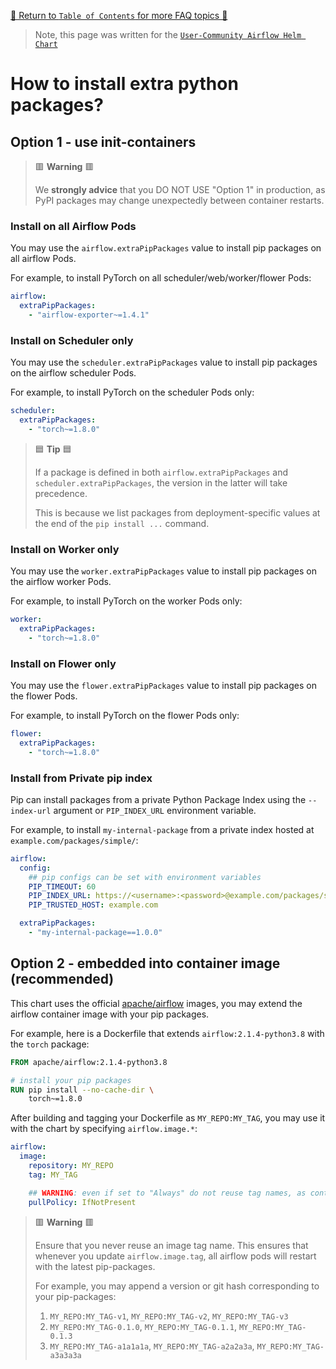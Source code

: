 [🔗 Return to `Table of Contents` for more FAQ topics 🔗](https://github.com/airflow-helm/charts/tree/main/charts/airflow#frequently-asked-questions)

> Note, this page was written for the [`User-Community Airflow Helm Chart`](https://github.com/airflow-helm/charts/tree/main/charts/airflow)

# How to install extra python packages?

## Option 1 - use init-containers

> 🟥 __Warning__ 🟥
>
> We __strongly advice__ that you DO NOT USE "Option 1" in production, as PyPI packages may change unexpectedly between container restarts.

### Install on all Airflow Pods

You may use the `airflow.extraPipPackages` value to install pip packages on all airflow Pods.

For example, to install PyTorch on all scheduler/web/worker/flower Pods:

```yaml
airflow:
  extraPipPackages:
    - "airflow-exporter~=1.4.1"
```

### Install on Scheduler only

You may use the `scheduler.extraPipPackages` value to install pip packages on the airflow scheduler Pods.

For example, to install PyTorch on the scheduler Pods only:

```yaml
scheduler:
  extraPipPackages:
    - "torch~=1.8.0"
```

> 🟦 __Tip__ 🟦
>
> If a package is defined in both `airflow.extraPipPackages` and `scheduler.extraPipPackages`, the version in the latter will take precedence.
>
> This is because we list packages from deployment-specific values at the end of the `pip install ...` command.

### Install on Worker only

You may use the `worker.extraPipPackages` value to install pip packages on the airflow worker Pods.

For example, to install PyTorch on the worker Pods only:

```yaml
worker:
  extraPipPackages:
    - "torch~=1.8.0"
```

### Install on Flower only

You may use the `flower.extraPipPackages` value to install pip packages on the flower Pods.

For example, to install PyTorch on the flower Pods only:

```yaml
flower:
  extraPipPackages:
    - "torch~=1.8.0"
```

### Install from Private pip index

Pip can install packages from a private Python Package Index using the `--index-url` argument or `PIP_INDEX_URL` environment variable.

For example, to install `my-internal-package` from a private index hosted at `example.com/packages/simple/`:

```yaml
airflow:
  config:
    ## pip configs can be set with environment variables
    PIP_TIMEOUT: 60
    PIP_INDEX_URL: https://<username>:<password>@example.com/packages/simple/
    PIP_TRUSTED_HOST: example.com

  extraPipPackages:
    - "my-internal-package==1.0.0"
```

## Option 2 - embedded into container image (recommended)

This chart uses the official [apache/airflow](https://hub.docker.com/r/apache/airflow) images, you may extend the airflow container image with your pip packages.

For example, here is a Dockerfile that extends `airflow:2.1.4-python3.8` with the `torch` package:

```dockerfile
FROM apache/airflow:2.1.4-python3.8

# install your pip packages
RUN pip install --no-cache-dir \
    torch~=1.8.0
```

After building and tagging your Dockerfile as `MY_REPO:MY_TAG`, you may use it with the chart by specifying `airflow.image.*`:

```yaml
airflow:
  image:
    repository: MY_REPO
    tag: MY_TAG

    ## WARNING: even if set to "Always" do not reuse tag names, as containers only pull the latest image when restarting
    pullPolicy: IfNotPresent
```

> 🟥 __Warning__ 🟥
>
> Ensure that you never reuse an image tag name.
> This ensures that whenever you update `airflow.image.tag`, all airflow pods will restart with the latest pip-packages.
>
> For example, you may append a version or git hash corresponding to your pip-packages:
>
> 1. `MY_REPO:MY_TAG-v1`, `MY_REPO:MY_TAG-v2`, `MY_REPO:MY_TAG-v3`
> 2. `MY_REPO:MY_TAG-0.1.0`, `MY_REPO:MY_TAG-0.1.1`, `MY_REPO:MY_TAG-0.1.3`
> 3. `MY_REPO:MY_TAG-a1a1a1a`, `MY_REPO:MY_TAG-a2a2a3a`, `MY_REPO:MY_TAG-a3a3a3a`
